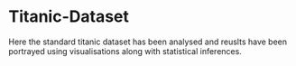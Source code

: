 # Titanic-Dataset
Here the standard titanic dataset has been analysed and reuslts have been portrayed using visualisations along with statistical inferences.
